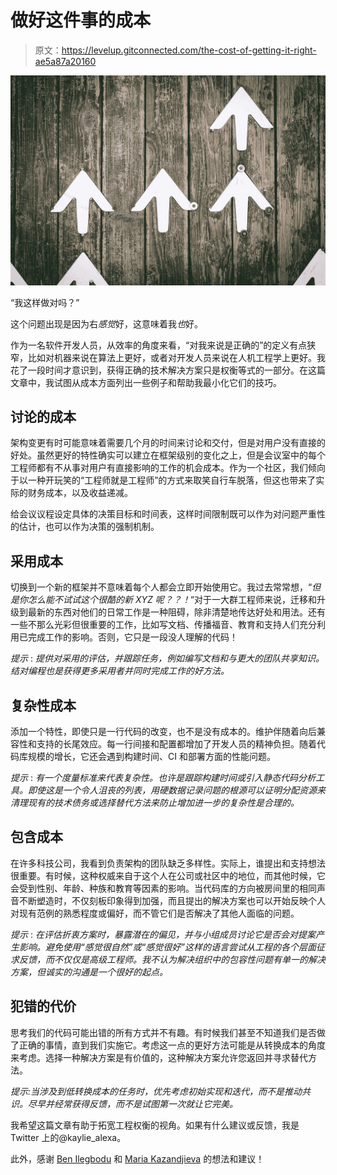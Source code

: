 # 做好这件事的成本

> 原文：<https://levelup.gitconnected.com/the-cost-of-getting-it-right-ae5a87a20160>

![](img/5c6b8d820140b2727b69b06ab6445fab.png)

“我这样做对吗？”

这个问题出现是因为右*感觉*好，这意味着我*也*好。

作为一名软件开发人员，从效率的角度来看，“对我来说是正确的”的定义有点狭窄，比如对机器来说在算法上更好，或者对开发人员来说在人机工程学上更好。我花了一段时间才意识到，获得正确的技术解决方案只是权衡等式的一部分。在这篇文章中，我试图从成本方面列出一些例子和帮助我最小化它们的技巧。

## 讨论的成本

架构变更有时可能意味着需要几个月的时间来讨论和交付，但是对用户没有直接的好处。虽然更好的特性确实可以建立在框架级别的变化之上，但是会议室中的每个工程师都有不从事对用户有直接影响的工作的机会成本。作为一个社区，我们倾向于以一种开玩笑的“工程师就是工程师”的方式来取笑自行车脱落，但这也带来了实际的财务成本，以及收益递减。

给会议议程设定具体的决策目标和时间表，这样时间限制既可以作为对问题严重性的估计，也可以作为决策的强制机制。

## **采用成本**

切换到一个新的框架并不意味着每个人都会立即开始使用它。我过去常常想，“*但是你怎么能不试试这个很酷的新 XYZ 呢？？！*“对于一大群工程师来说，迁移和升级到最新的东西对他们的日常工作是一种阻碍，除非清楚地传达好处和用法。还有一些不那么光彩但很重要的工作，比如写文档、传播福音、教育和支持人们充分利用已完成工作的影响。否则，它只是一段没人理解的代码！

*提示* : *提供对采用的评估，并跟踪任务，例如编写文档和与更大的团队共享知识。结对编程也是获得更多采用者并同时完成工作的好方法。*

## 复杂性成本

添加一个特性，即使只是一行代码的改变，也不是没有成本的。维护伴随着向后兼容性和支持的长尾效应。每一行间接和配置都增加了开发人员的精神负担。随着代码库规模的增长，它还会遇到构建时间、CI 和部署方面的性能问题。

*提示* : *有一个度量标准来代表复杂性。也许是跟踪构建时间或引入静态代码分析工具。即使这是一个令人沮丧的列表，用硬数据记录问题的根源可以证明分配资源来清理现有的技术债务或选择替代方法来防止增加进一步的复杂性是合理的。*

## 包含成本

在许多科技公司，我看到负责架构的团队缺乏多样性。实际上，谁提出和支持想法很重要。有时候，这种权威来自于这个人在公司或社区中的地位，而其他时候，它会受到性别、年龄、种族和教育等因素的影响。当代码库的方向被房间里的相同声音不断塑造时，不仅刻板印象得到加强，而且提出的解决方案也可以开始反映个人对现有范例的熟悉程度或偏好，而不管它们是否解决了其他人面临的问题。

*提示* : *在评估折衷方案时，暴露潜在的偏见，并与小组成员讨论它是否会对提案产生影响。避免使用“感觉很自然”或“感觉很好”这样的语言尝试从工程的各个层面征求反馈，而不仅仅是高级工程师。我不认为解决组织中的包容性问题有单一的解决方案，但诚实的沟通是一个很好的起点。*

## 犯错的代价

思考我们的代码可能出错的所有方式并不有趣。有时候我们甚至不知道我们是否做了正确的事情，直到我们实施它。考虑这一点的更好方法可能是从转换成本的角度来考虑。选择一种解决方案是有价值的，这种解决方案允许您返回并寻求替代方法。

*提示:当涉及到低转换成本的任务时，优先考虑初始实现和迭代，而不是推动共识。尽早并经常获得反馈，而不是试图第一次就让它完美。*

我希望这篇文章有助于拓宽工程权衡的视角。如果有什么建议或反馈，我是 Twitter 上的@kaylie_alexa。

此外，感谢 [Ben Ilegbodu](https://medium.com/u/bc098c4610b7?source=post_page-----ae5a87a20160--------------------------------) 和 [Maria Kazandjieva](https://medium.com/u/8b775d508257?source=post_page-----ae5a87a20160--------------------------------) 的想法和建议！